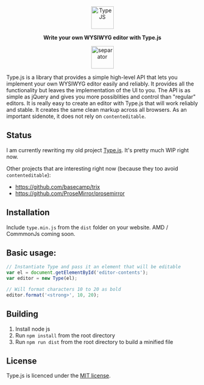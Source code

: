 <p align="center">
  &nbsp; <!-- booo hack, remove me -->
</p>
<p align="center">
  <img alt="Type JS" src="https://raw.githubusercontent.com/LukasBombach/new-type-js/master/demo/images/logo@2x.png" height="59">
</p>
<p align="center">
  <strong>Write your own WYSIWYG editor with Type.js</strong><br>
</p>
<p align="center">
  <img alt="separator" src="https://raw.githubusercontent.com/LukasBombach/new-type-js/master/demo/images/separator.png" height="59">
</p>

Type.js is a library that provides a simple high-level API that lets you implement your own WYSIWYG editor easily and reliably. It provides all the functionality but leaves the implementation of the UI to you. The API is as simple as jQuery and gives you more possiblities and control than "regular" editors. It is really easy to create an editor with Type.js that will work reliably and stable. It creates the same clean markup across all browsers. As an important sidenote, it does not rely on `contenteditable`.

## Status

I am currently rewriting my old project [Type.js](https://github.com/LukasBombach/old-type-js). 
It's pretty much WIP right now.

Other projects that are interesting right now (because they too avoid `contenteditable`):

* https://github.com/basecamp/trix
* https://github.com/ProseMirror/prosemirror

## Installation

Include `type.min.js` from the `dist` folder on your website. AMD / CommmonJs coming soon.

## Basic usage:

```javascript
// Instantiate Type and pass it an element that will be editable
var el = document.getElementById('editor-contents');
var editor = new Type(el);

// Will format characters 10 to 20 as bold
editor.format('<strong>', 10, 20);
```

## Building

1. Install node js
2. Run `npm install` from the root directory
3. Run `npm run dist` from the root directory to build a minified file

## License

Type.js is licenced under the [MIT license](https://github.com/LukasBombach/Type.js/blob/master/LICENSE).
